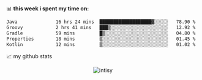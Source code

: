 📊 **this week i spent my time on:**
<!--START_SECTION:waka-->

```txt
Java              16 hrs 24 mins  ███████████████████▓░░░░░   78.90 %
Groovy            2 hrs 41 mins   ███▒░░░░░░░░░░░░░░░░░░░░░   12.92 %
Gradle            59 mins         █▒░░░░░░░░░░░░░░░░░░░░░░░   04.80 %
Properties        18 mins         ▒░░░░░░░░░░░░░░░░░░░░░░░░   01.45 %
Kotlin            12 mins         ▒░░░░░░░░░░░░░░░░░░░░░░░░   01.02 %
```

<!--END_SECTION:waka-->


📈 my github stats

<p align="center"> <img src="https://github-readme-stats.vercel.app/api?username=intisy&show_icons=true&theme=gotham" alt="intisy" />





